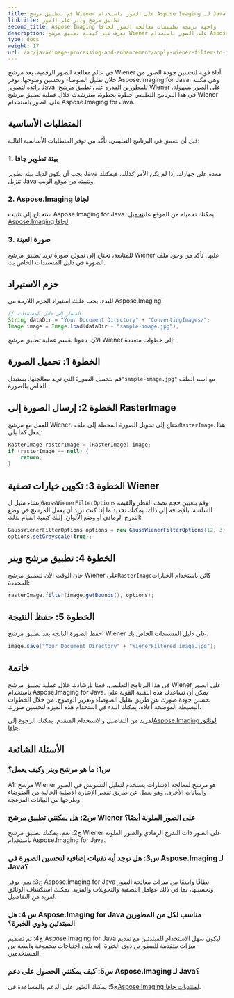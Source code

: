 ```yaml
---
title: قم بتطبيق مرشح Wiener على الصور باستخدام Aspose.Imaging لـ Java
linktitle: تطبيق مرشح وينر على الصور
second_title: Aspose.Imaging واجهة برمجة تطبيقات معالجة الصور لجافا
description: تعرف على كيفية تطبيق مرشح Wiener على الصور باستخدام Aspose.Imaging for Java، مما يؤدي إلى تحسين جودة الصورة وتقليل التشويش دون عناء.
type: docs
weight: 17
url: /ar/java/image-processing-and-enhancement/apply-wiener-filter-to-images/
---
```


في عالم معالجة الصور الرقمية، يعد مرشح Wiener أداة قوية لتحسين جودة الصور من خلال تقليل الضوضاء وتحسين وضوحها. توفر Aspose.Imaging for Java، وهي مكتبة رائدة لتصوير Java، للمطورين القدرة على تطبيق مرشح Wiener على الصور بسهولة. في هذا البرنامج التعليمي خطوة بخطوة، سنرشدك خلال عملية تطبيق مرشح Wiener على الصور باستخدام Aspose.Imaging for Java.

## المتطلبات الأساسية

قبل أن نتعمق في البرنامج التعليمي، تأكد من توفر المتطلبات الأساسية التالية:

### 1. بيئة تطوير جافا

يجب أن يكون لديك بيئة تطوير Java معدة على جهازك. إذا لم يكن الأمر كذلك، فيمكنك تنزيل Java وتثبيته من موقع الويب.

### 2. Aspose.Imaging لجافا

ستحتاج إلى تثبيت Aspose.Imaging for Java. يمكنك تحميله من الموقع على[تحميل Aspose.Imaging لجافا](https://releases.aspose.com/imaging/java/).

### 3. صورة العينة

للمتابعة، تحتاج إلى نموذج صورة تريد تطبيق مرشح Wiener عليها. تأكد من وجود ملف الصورة في دليل المستندات الخاص بك.

## حزم الاستيراد

للبدء، يجب عليك استيراد الحزم اللازمة من Aspose.Imaging:

```java
// المسار إلى دليل المستندات.
String dataDir = "Your Document Directory" + "ConvertingImages/";
Image image = Image.load(dataDir + "sample-image.jpg");
```

الآن، دعونا نقسم عملية تطبيق مرشح Wiener إلى خطوات متعددة:

## الخطوة 1: تحميل الصورة

 قم بتحميل الصورة التي تريد معالجتها. يستبدل`"sample-image.jpg"` مع اسم الملف الخاص بالصورة.

## الخطوة 2: إرسال الصورة إلى RasterImage

 للعمل مع مرشح Wiener، تحتاج إلى تحويل الصورة المحملة إلى ملف`RasterImage`. هذا يفعل كما يلي:

```java
RasterImage rasterImage = (RasterImage) image;
if (rasterImage == null) {
    return;
}
```

## الخطوة 3: تكوين خيارات تصفية Wiener

 إنشاء مثيل ل`GaussWienerFilterOptions` وقم بتعيين حجم نصف القطر والقيمة السلسة. بالإضافة إلى ذلك، يمكنك تحديد ما إذا كنت تريد أن يعمل المرشح في وضع التدرج الرمادي أو وضع الألوان. إليك كيفية القيام بذلك:

```java
GaussWienerFilterOptions options = new GaussWienerFilterOptions(12, 3);
options.setGrayscale(true);
```

## الخطوة 4: تطبيق مرشح وينر

 حان الوقت الآن لتطبيق مرشح Wiener على`RasterImage`كائن باستخدام الخيارات المحددة:

```java
rasterImage.filter(image.getBounds(), options);
```

## الخطوة 5: حفظ النتيجة

احفظ الصورة الناتجة بعد تطبيق مرشح Wiener على دليل المستندات الخاص بك:

```java
image.save("Your Document Directory" + "WienerFiltered_image.jpg");
```

## خاتمة

في هذا البرنامج التعليمي، قمنا بإرشادك خلال عملية تطبيق مرشح Wiener على الصور باستخدام Aspose.Imaging for Java. يمكن أن تساعدك هذه التقنية القوية على تحسين جودة صورك عن طريق تقليل الضوضاء وتعزيز الوضوح. من خلال الخطوات البسيطة الموضحة أعلاه، يمكنك البدء في استخدام هذه الميزة لتحسين صورك.

 لمزيد من التفاصيل والاستخدام المتقدم، يمكنك الرجوع إلى[Aspose.Imaging لوثائق جافا](https://reference.aspose.com/imaging/java/).

## الأسئلة الشائعة

### س1: ما هو مرشح وينر وكيف يعمل؟

A1: مرشح Wiener هو مرشح لمعالجة الإشارات يستخدم لتقليل التشويش في الصور والبيانات الأخرى. وهو يعمل عن طريق تقدير الإشارة الأصلية الخالية من الضوضاء وطرحها من البيانات المزعجة.

### س2: هل يمكنني تطبيق مرشح Wiener على الصور الملونة أيضًا؟

ج2: نعم، يمكنك تطبيق مرشح Wiener على الصور ذات التدرج الرمادي والصور الملونة باستخدام Aspose.Imaging for Java.

### س3: هل توجد أية تقنيات إضافية لتحسين الصورة في Aspose.Imaging لـ Java؟

ج3: نعم، يوفر Aspose.Imaging for Java نطاقًا واسعًا من ميزات معالجة الصور وتحسينها، بما في ذلك عوامل التصفية والتحويلات والمزيد. يمكنك استكشاف الوثائق لمزيد من التفاصيل.

### س 4: هل Aspose.Imaging for Java مناسب لكل من المطورين المبتدئين وذوي الخبرة؟

ج4: تم تصميم Aspose.Imaging for Java ليكون سهل الاستخدام للمبتدئين مع تقديم ميزات متقدمة للمطورين ذوي الخبرة. إنه يلبي احتياجات مجموعة واسعة من المستخدمين.

### س5: كيف يمكنني الحصول على دعم Aspose.Imaging لـ Java؟

 ج5: يمكنك العثور على الدعم والمساعدة في[Aspose.Imaging لمنتديات جافا](https://forum.aspose.com/).